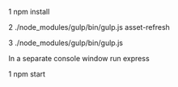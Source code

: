 
1 npm install

2 ./node_modules/gulp/bin/gulp.js asset-refresh

3 ./node_modules/gulp/bin/gulp.js

In a separate console window run express

1 npm start

